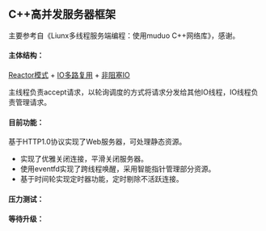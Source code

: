 ## C++高并发服务器框架

主要参考自《Liunx多线程服务端编程：使用muduo C++网络库》，感谢。

#### 主体结构：

[Reactor模式](<https://www.cnblogs.com/crazymakercircle/p/9833847.html>) + [IO多路复用](https://www.zhihu.com/question/32163005/answer/55772739) + [非阻塞IO](https://www.zhihu.com/question/19732473)

主线程负责accept请求，以轮询调度的方式将请求分发给其他IO线程，IO线程负责管理请求。



#### 目前功能：

基于HTTP1.0协议实现了Web服务器，可处理静态资源。

- 实现了优雅关闭连接，平滑关闭服务器。
- 使用eventfd实现了跨线程唤醒，采用智能指针管理部分资源。
- 基于时间轮实现定时器功能，定时剔除不活跃连接。



#### 压力测试：



#### 等待升级：